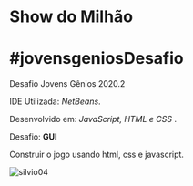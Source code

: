 <h1>Show do Milhão</h1>

# #jovensgeniosDesafio
Desafio Jovens Gênios 2020.2

<p>IDE Utilizada: <i>NetBeans</i>.</p>
<p>Desenvolvido em: <i>JavaScript, HTML e CSS </i>.</p>

<p>Desafio: <b>GUI</b></p>
<p>Construir o jogo usando html, css e javascript.</p>

![silvio04](https://user-images.githubusercontent.com/67884162/86551934-e0385880-bf1c-11ea-96c1-a4f1f2a41dd2.gif)

